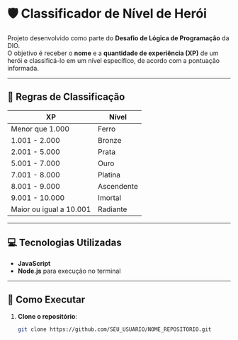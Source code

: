 # 🛡️ Classificador de Nível de Herói

Projeto desenvolvido como parte do **Desafio de Lógica de Programação** da DIO.  
O objetivo é receber o **nome** e a **quantidade de experiência (XP)** de um herói e classificá-lo em um nível específico, de acordo com a pontuação informada.

---

## 📜 Regras de Classificação

| XP               | Nível       |
| ---------------- | ----------- |
| Menor que 1.000  | Ferro       |
| 1.001 - 2.000    | Bronze      |
| 2.001 - 5.000    | Prata       |
| 5.001 - 7.000    | Ouro        |
| 7.001 - 8.000    | Platina     |
| 8.001 - 9.000    | Ascendente  |
| 9.001 - 10.000   | Imortal     |
| Maior ou igual a 10.001 | Radiante    |

---

## 💻 Tecnologias Utilizadas

- **JavaScript**
- **Node.js** para execução no terminal

---

## 🚀 Como Executar

1. **Clone o repositório**:
   ```bash
   git clone https://github.com/SEU_USUARIO/NOME_REPOSITORIO.git
